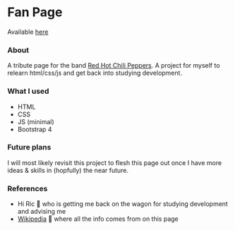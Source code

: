 # Fan Page
Available [here](https://asawo.github.io/)

### About
A tribute page for the band [Red Hot Chili Peppers](https://en.wikipedia.org/wiki/Red_Hot_Chili_Peppers). A project for myself to relearn html/css/js and get back into studying development.

### What I used
- HTML
- CSS
- JS (minimal)
- Bootstrap 4

### Future plans
I will most likely revisit this project to flesh this page out once I have more ideas & skills in (hopfully) the near future.

### References
- Hi Ric 🙌 who is getting me back on the wagon for studying development and advising me
- [Wikipedia](https://www.wikipedia.org/) 📖 where all the info comes from on this page